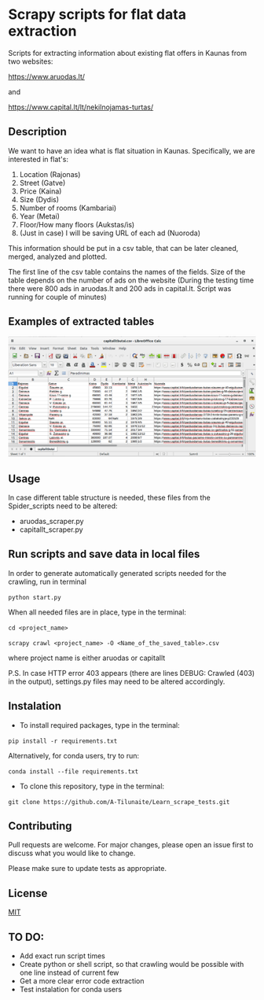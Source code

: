 # Scrapy scripts for flat data extraction

Scripts for extracting information about existing flat offers in Kaunas from two websites:

https://www.aruodas.lt/

and

https://www.capital.lt/lt/nekilnojamas-turtas/


## Description

We want to have an idea what is flat situation in Kaunas. Specifically, we are interested in flat's:
1.  Location (Rajonas)
2.  Street (Gatve)
3.  Price (Kaina)
4.  Size (Dydis)
5.  Number of rooms (Kambariai)
6.  Year (Metai)
7.  Floor/How many floors (Aukstas/is)
8.  (Just in case) I will be saving URL of each ad (Nuoroda) 

This information should be put in a csv table, that can be later cleaned, merged, analyzed and plotted.

The first line of the csv table contains the names of the fields. Size of the table depends on the number of ads on the website (During the testing time there were 800 ads in aruodas.lt and 200 ads in capital.lt. Script was running for couple of minutes)

## Examples of extracted tables

![picture alt](/images/Screenshot_of_table.png?raw=true "Screenshot of extracted table")


## Usage

In case different table structure is needed, these files from the Spider_scripts need to be altered:

* aruodas_scraper.py
* capitallt_scraper.py

## Run scripts and save data in local files

In order to generate automatically generated scripts needed for the crawling, run in terminal

`python start.py`

When all needed files are in place, type in the terminal:

`cd <project_name>`

`scrapy crawl <project_name> -O <Name_of_the_saved_table>.csv`

where project name is either aruodas or capitallt

P.S. In case HTTP error 403 appears (there are lines DEBUG: Crawled (403) in the output), settings.py files may need to be altered accordingly. 

## Instalation

* To install required packages, type in the terminal:

`pip install -r requirements.txt`

Alternatively, for conda users, try to run:

`conda install --file requirements.txt`

* To clone this repository, type in the terminal:

`git clone https://github.com/A-Tilunaite/Learn_scrape_tests.git`

## Contributing
Pull requests are welcome. For major changes, please open an issue first to discuss what you would like to change.

Please make sure to update tests as appropriate.

## License
[MIT](https://choosealicense.com/licenses/mit/)


## TO DO:
* Add exact run script times
* Create python or shell script, so that crawling would be possible with one line instead of current few
* Get a more clear error code extraction
* Test instalation for conda users